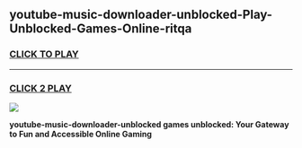 
## youtube-music-downloader-unblocked-Play-Unblocked-Games-Online-ritqa
<h3>
<a href="https://premium76.site?title=youtube-music-downloader-unblocked&ref=25A">CLICK TO PLAY</a></h3>
<hr>

<h3>
<a href="https://premium76.site?title=youtube-music-downloader-unblocked&ref=25A">CLICK 2 PLAY</a>
  
</h3>

<a href="https://premium76.site?title=youtube-music-downloader-unblocked&ref=25A"><img src="https://clearcache.store/games.png"></a>


**youtube-music-downloader-unblocked games unblocked: Your Gateway to Fun and Accessible Online Gaming**

